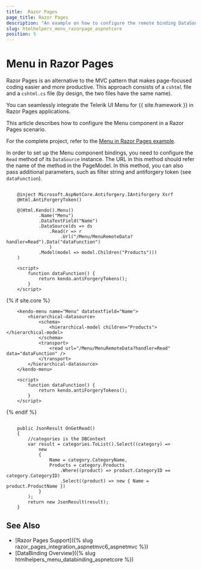 ```yaml
---
title:  Razor Pages
page_title: Razor Pages
description: "An example on how to configure the remote binding DataSource to populate the Telerik UI Menu component for {{ site.framework }} ."
slug: htmlhelpers_menu_razorpage_aspnetcore
position: 5
---
```


# Menu in Razor Pages

Razor Pages is an alternative to the MVC pattern that makes page-focused coding easier and more productive. This approach consists of a `cshtml` file and a `cshtml.cs` file (by design, the two files have the same name). 

You can seamlessly integrate the Telerik UI Menu for {{ site.framework }} in Razor Pages applications.

This article describes how to configure the Menu component in a Razor Pages scenario.

For the complete project, refer to the [Menu in Razor Pages example](https://github.com/telerik/ui-for-aspnet-core-examples/blob/master/Telerik.Examples.RazorPages/Telerik.Examples.RazorPages/Pages/Menu/MenuRemoteData.cshtml).

In order to set up the Menu component bindings, you need to configure the `Read` method of its `DataSource` instance. The URL in this method should refer the name of the method in the PageModel. In this method, you can also pass additional parameters, such as filter string and antiforgery token (see `dataFunction`).

```tab-HtmlHelper(csthml)   
     
    @inject Microsoft.AspNetCore.Antiforgery.IAntiforgery Xsrf
	@Html.AntiForgeryToken()
	
	@(Html.Kendo().Menu()
            .Name("Menu")
            .DataTextField("Name")
            .DataSource(ds => ds
                .Read(r => r
                    .Url("/Menu/MenuRemoteData?handler=Read").Data("dataFunction")
                )
            .Model(model => model.Children("Products")))
    )

	<script>  
		function dataFunction() {     
			return kendo.antiForgeryTokens();
		}
	</script>
```
{% if site.core %}
```tab-TagHelper(cshtml)
    <kendo-menu name="Menu" datatextfield="Name">
        <hierarchical-datasource>
            <schema>
                <hierarchical-model children="Products"></hierarchical-model>
            </schema>
            <transport>
                <read url="/Menu/MenuRemoteData?handler=Read" data="dataFunction" />
            </transport>
        </hierarchical-datasource>
    </kendo-menu>
    
    <script>  
        function dataFunction() {     
            return kendo.antiForgeryTokens();
        }
    </script>
```
{% endif %}
```tab-PageModel(cshtml.cs)      

    public JsonResult OnGetRead()
    {
		//categories is the DBContext
        var result = categories.ToList().Select((category) =>
			new
            {
                Name = category.CategoryName,
                Products = category.Products
                    .Where((product) => product.CategoryID == category.CategoryID)
                    .Select((product) => new { Name = product.ProductName })
            }
        );
        return new JsonResult(result);
    }
```

## See Also

* [Razor Pages Support]({% slug razor_pages_integration_aspnetmvc6_aspnetmvc %})
* [DataBinding Overview]({% slug htmlhelpers_menu_databinding_aspnetcore %})

